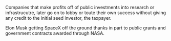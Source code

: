 Companies that make profits off of public investments into research or infrastrucutre, later go on to lobby or toute their own success without giving any credit to the initial seed investor, the taxpayer.

Elon Musk getting SpaceX off the ground thanks in part to public grants and government contracts awarded through NASA.